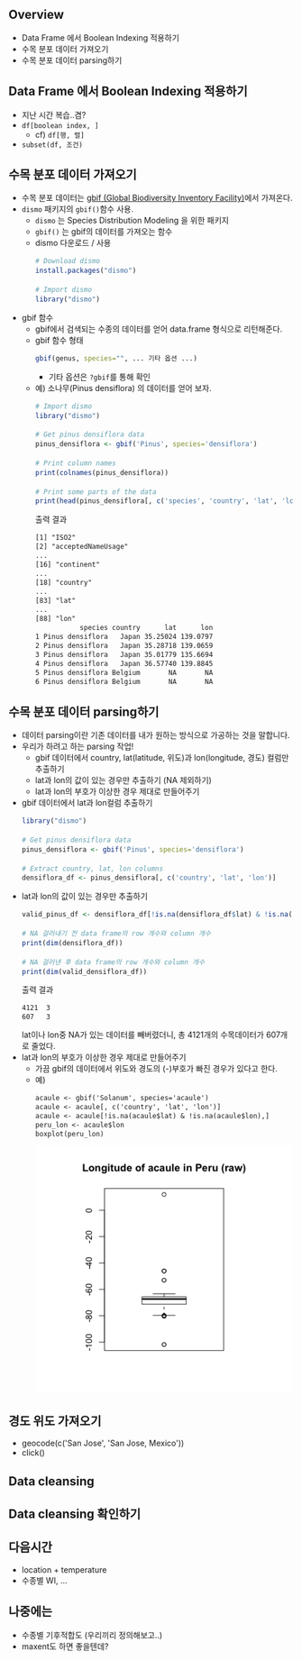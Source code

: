 ## Overview
- Data Frame 에서 Boolean Indexing 적용하기
- 수목 분포 데이터 가져오기
- 수목 분포 데이터 parsing하기

## Data Frame 에서 Boolean Indexing 적용하기
- 지난 시간 복습..겸?
- `df[boolean index, ]`
    - cf) `df[행, 렬]`
- `subset(df, 조건)`

## 수목 분포 데이터 가져오기
- 수목 분포 데이터는 [gbif (Global Biodiversity Inventory Facility)](https://www.gbif.org)에서 가져온다.
- `dismo` 패키지의 `gbif()`함수 사용.
    - `dismo` 는 Species Distribution Modeling 을 위한 패키지
    - `gbif()` 는 gbif의 데이터를 가져오는 함수
    - dismo 다운로드 / 사용
        ```R
        # Download dismo
        install.packages("dismo")

        # Import dismo
        library("dismo")
        ```
- gbif 함수
    - gbif에서 검색되는 수종의 데이터를 얻어 data.frame 형식으로 리턴해준다.
    - gbif 함수 형태
        ```R
        gbif(genus, species="", ... 기타 옵션 ...)
        ```
        - 기타 옵션은 `?gbif`를 통해 확인
    - 예) 소나무(Pinus densiflora) 의 데이터를 얻어 보자.
        ```R
        # Import dismo
        library("dismo")

        # Get pinus densiflora data
        pinus_densiflora <- gbif('Pinus', species='densiflora')

        # Print column names
        print(colnames(pinus_densiflora))

        # Print some parts of the data
        print(head(pinus_densiflora[, c('species', 'country', 'lat', 'lon')]))
        ```
        출력 결과
        ```
        [1] "ISO2"
        [2] "acceptedNameUsage"
        ...
        [16] "continent"
        ...
        [18] "country"
        ...
        [83] "lat"
        ...
        [88] "lon"
                   species country      lat      lon
        1 Pinus densiflora   Japan 35.25024 139.0797
        2 Pinus densiflora   Japan 35.28718 139.0659
        3 Pinus densiflora   Japan 35.01779 135.6694
        4 Pinus densiflora   Japan 36.57740 139.8845
        5 Pinus densiflora Belgium       NA       NA
        6 Pinus densiflora Belgium       NA       NA
        ```

## 수목 분포 데이터 parsing하기
- 데이터 parsing이란 기존 데이터를 내가 원하는 방식으로 가공하는 것을 말합니다.
- 우리가 하려고 하는 parsing 작업!
    - gbif 데이터에서 country, lat(latitude, 위도)과 lon(longitude, 경도) 컬럼만 추출하기
    - lat과 lon의 값이 있는 경우만 추출하기 (NA 제외하기)
    - lat과 lon의 부호가 이상한 경우 제대로 만들어주기
- gbif 데이터에서 lat과 lon컬럼 추출하기
    ```R
    library("dismo")

    # Get pinus densiflora data
    pinus_densiflora <- gbif('Pinus', species='densiflora')

    # Extract country, lat, lon columns
    densiflora_df <- pinus_densiflora[, c('country', 'lat', 'lon')]
    ```
- lat과 lon의 값이 있는 경우만 추출하기
    ```R
    valid_pinus_df <- densiflora_df[!is.na(densiflora_df$lat) & !is.na(densiflora_df$lon), ]

    # NA 걸러내기 전 data frame의 row 개수와 column 개수
    print(dim(densiflora_df))

    # NA 걸러낸 후 data frame의 row 개수와 column 개수
    print(dim(valid_densiflora_df))
    ```
    출력 결과
    ```
    4121  3
    607   3
    ```
    lat이나 lon중 NA가 있는 데이터를 빼버렸더니, 총 4121개의 수목데이터가 607개로 줄었다.
- lat과 lon의 부호가 이상한 경우 제대로 만들어주기
    - 가끔 gbif의 데이터에서 위도와 경도의 (-)부호가 빠진 경우가 있다고 한다.
    - 예)
        ```
        acaule <- gbif('Solanum', species='acaule')
        acaule <- acaule[, c('country', 'lat', 'lon')]
        acaule <- acaule[!is.na(acaule$lat) & !is.na(acaule$lon),]
        peru_lon <- acaule$lon
        boxplot(peru_lon)
        ```
        <img src="peru_lon_raw.png" width="500px">



## 경도 위도 가져오기
- geocode(c('San Jose', 'San Jose, Mexico'))
- click()

## Data cleansing

## Data cleansing 확인하기

## 다음시간
- location + temperature
- 수종별 WI, ...

## 나중에는
- 수종별 기후적합도 (우리끼리 정의해보고..)
- maxent도 하면 좋을텐데?
